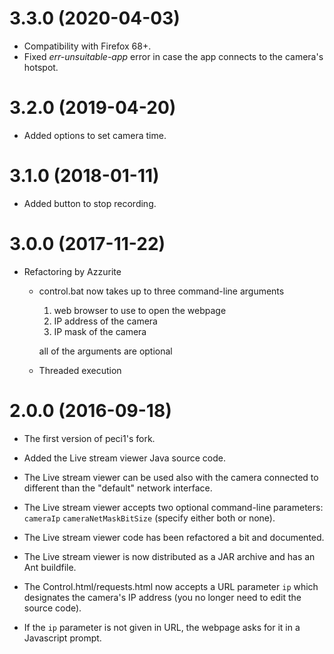 # 3.3.0 (2020-04-03) #

- Compatibility with Firefox 68+.
- Fixed _err-unsuitable-app_ error in case the app connects to the camera's hotspot.

# 3.2.0 (2019-04-20) #

- Added options to set camera time.

# 3.1.0 (2018-01-11) #

- Added button to stop recording.

# 3.0.0 (2017-11-22) #

- Refactoring by Azzurite
    - control.bat now takes up to three command-line arguments
        1. web browser to use to open the webpage
        1. IP address of the camera
        1. IP mask of the camera
        
        all of the arguments are optional
    - Threaded execution        

# 2.0.0 (2016-09-18) #

- The first version of peci1's fork.

- Added the Live stream viewer Java source code.
- The Live stream viewer can be used also with the camera connected to different than the "default" network interface.
- The Live stream viewer accepts two optional command-line parameters: `cameraIp` `cameraNetMaskBitSize` (specify either both or none).
- The Live stream viewer code has been refactored a bit and documented.
- The Live stream viewer is now distributed as a JAR archive and has an Ant buildfile.

- The Control.html/requests.html now accepts a URL parameter `ip` which designates the camera's IP address (you no longer need to edit the source code).
- If the `ip` parameter is not given in URL, the webpage asks for it in a Javascript prompt.
